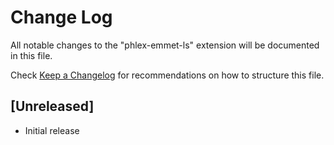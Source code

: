 # Change Log

All notable changes to the "phlex-emmet-ls" extension will be documented in this file.

Check [Keep a Changelog](http://keepachangelog.com/) for recommendations on how to structure this file.

## [Unreleased]

- Initial release